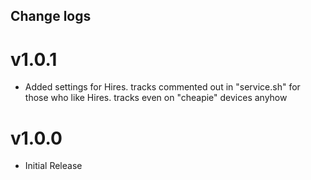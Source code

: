 ## Change logs

# v1.0.1
* Added settings for Hires. tracks commented out in "service.sh" for those who like Hires. tracks even on "cheapie" devices anyhow

# v1.0.0
* Initial Release

##
